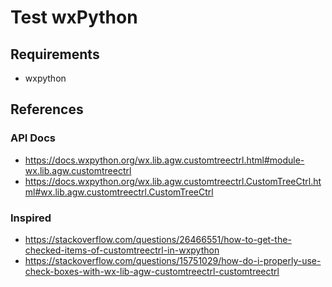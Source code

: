# Test wxPython

## Requirements
- wxpython


## References
### API Docs
- https://docs.wxpython.org/wx.lib.agw.customtreectrl.html#module-wx.lib.agw.customtreectrl
- https://docs.wxpython.org/wx.lib.agw.customtreectrl.CustomTreeCtrl.html#wx.lib.agw.customtreectrl.CustomTreeCtrl


### Inspired
- https://stackoverflow.com/questions/26466551/how-to-get-the-checked-items-of-customtreectrl-in-wxpython
- https://stackoverflow.com/questions/15751029/how-do-i-properly-use-check-boxes-with-wx-lib-agw-customtreectrl-customtreectrl